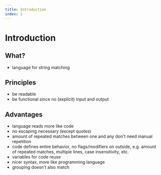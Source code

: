 ```yaml
---
title: Introduction
index: 1
---
```

# Introduction



## What?

- language for string matching



## Principles

- be readable
- be functional since no (explicit) input and output



## Advantages

- language reads more like code
- no escaping necessary (except quotes)
- amount of repeated matches between one and any don't need manual repetition
- code defines entire behavior, no flags/modifiers on outside, e.g. amount of repeated matches, multiple lines, case insensitivity, etc.
- variables for code reuse
- nicer syntax, more like programming language
- grouping doesn't also match
